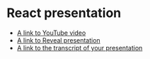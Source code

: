 # React presentation

- [A link to YouTube video](https://youtu.be/EBySx6ft5Qc)
- [A link to Reveal presentation](https://juliastetskaya.github.io/React-presentation/)
- [A link to the transcript of your presentation](https://github.com/juliastetskaya/React-presentation/blob/gh-pages/transcript.md)
